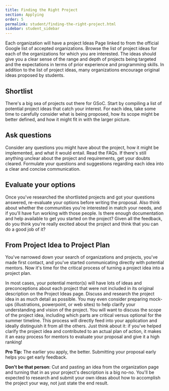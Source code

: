 ```yaml
---
title: Finding the Right Project
section: Applying
order: 5
permalink: student/finding-the-right-project.html
sidebar: student_sidebar
---
```


Each organization will have a project Ideas Page linked to from the official Google list of accepted organizations. Browse the list of project ideas for each of the organizations for which you are interested. The ideas should give you a clear sense of the range and depth of projects being targeted and the expectations in terms of prior experience and programming skills. In addition to the list of project ideas, many organizations encourage original ideas proposed by students.

 


## Shortlist 

There's a big sea of projects out there for GSoC. Start by compiling a list of potential project ideas that catch your interest. For each idea, take some time to carefully consider what is being proposed, how its scope might be better defined, and how it might fit in with the larger picture.  

 


## Ask questions 

Consider any questions you might have about the project, how it might be implemented, and what it would entail. Read the FAQs. If there's still anything unclear about the project and requirements, get your doubts cleared. Formulate your questions and suggestions regarding each idea into a clear and concise communication.

 


## Evaluate your options 

Once you've researched the shortlisted projects and got your questions answered, re-evaluate your options before writing the proposal. Also think about whether the communities you're interested in match your needs, and if you'll have fun working with those people. Is there enough documentation and help available to get you started on the project? Given all the feedback, do you think you're really excited about the project and think that you can do a good job of it?


## From Project Idea to Project Plan

You've narrowed down your search of organizations and projects, you've made first contact, and you've started communicating directly with potential mentors. Now it's time for the critical process of turning a project idea into a project plan.

In most cases, your potential mentor(s) will have lots of ideas and preconceptions about each project that were not included in its original description on the Project Ideas page. Discuss and research the project idea in as much detail as possible. You may even consider preparing mock-ups (illustrations, powerpoint, or web sites) to help clarify your understanding and vision of the project. You will want to discuss the scope of the project idea, including which parts are critical versus optional for the summer timeline. This process will directly feed into your application and ideally distinguish it from all the others. Just think about it: if you've helped clarify the project idea and contributed to an actual plan of action, it makes it an easy process for mentors to evaluate your proposal and give it a high ranking!

**Pro Tip:** The earlier you apply, the better. Submitting your proposal early helps you get early feedback.

**Don't be that person**: Cut and pasting an idea from the organization page and turning that in as your project's description is a big no-no. You'll be expected to research and submit your own ideas about how to accomplish the project your way, not just state the end result.


